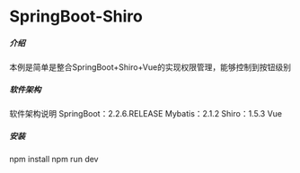 # SpringBoot-Shiro
##### 介绍
本例是简单是整合SpringBoot+Shiro+Vue的实现权限管理，能够控制到按钮级别

##### 软件架构
软件架构说明
SpringBoot：2.2.6.RELEASE
Mybatis：2.1.2
Shiro：1.5.3
Vue
 ##### 安装
 npm install
 npm run dev
